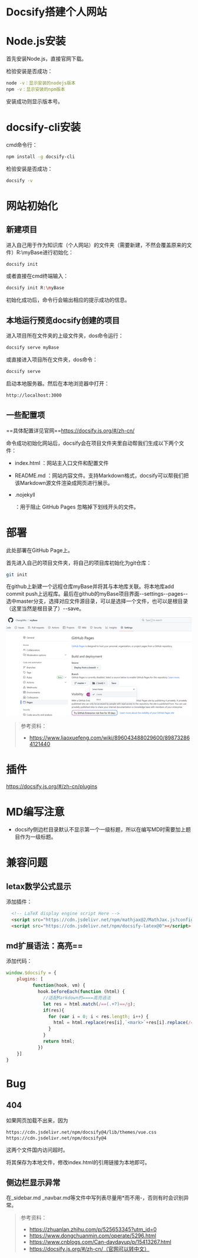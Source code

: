 # Docsify搭建个人网站

# Node.js安装

首先安装Node.js，直接官网下载。

检验安装是否成功：

```bash
node -v：显示安装的nodejs版本
npm -v：显示安装的npm版本
```

安装成功则显示版本号。

# docsify-cli安装

cmd命令行：

```bash
npm install -g docsify-cli
```

检验安装是否成功：

```bash
docsify -v
```

# 网站初始化

## 新建项目

进入自己用于作为知识库（个人网站）的文件夹（需要新建，不然会覆盖原来的文件）R:\myBase进行初始化：

```bash
docsify init
```

或者直接在cmd终端输入：

```bash
docsify init R:\myBase
```

初始化成功后，命令行会输出相应的提示成功的信息。

## 本地运行预览docsify创建的项目

进入项目所在文件夹的上级文件夹，dos命令运行：

```bash
docsify serve myBase
```

或直接进入项目所在文件夹，dos命令：

```bash
docsify serve
```

启动本地服务器。然后在本地浏览器中打开：

```bash
http://localhost:3000
```

## 一些配置项

==具体配置详见官网==https://docsify.js.org/#/zh-cn/

命令成功初始化网站后，docsify会在项目文件夹里自动帮我们生成以下两个文件：

- index.html
  ：网站主入口文件和配置文件
- README.md
  ：网站内容文件。支持Markdown格式，docsify可以帮我们把该Markdown源文件渲染成网页进行展示。
- .nojekyll

  ：用于阻止 GitHub Pages 忽略掉下划线开头的文件。

# 部署

此处部署在GitHub Page上。

首先进入自己的项目文件夹，将自己的项目库初始化为git仓库：

```bash
git init
```

在github上新建一个远程仓库myBase并将其与本地库关联。将本地库add commit push上远程库。最后在github的myBase项目界面--settings--pages--选中master分支，选择对应文件源目录，可以是选择一个文件，也可以是根目录（这里当然是根目录了）--save。

![image-20230623005537689](Docsify搭建个人网站.assets/image-20230623005537689.png)





> 参考资料：
>
> - https://www.liaoxuefeng.com/wiki/896043488029600/898732864121440

# 插件

https://docsify.js.org/#/zh-cn/plugins

# MD编写注意

- docsify侧边栏目录默认不显示第一个一级标题，所以在编写MD时需要加上题目作为一级标题。

# 兼容问题

## letax数学公式显示

添加插件：

```html
  <!-- LaTeX display engine script Here -->
  <script src="https://cdn.jsdelivr.net/npm/mathjax@2/MathJax.js?config=TeX-AMS_CHTML"></script>
  <script src="https://cdn.jsdelivr.net/npm/docsify-latex@0"></script>
```

## md扩展语法：高亮==

添加代码：

```javascript
window.$docsify = {
    plugins: [
		  function(hook, vm) {
			hook.beforeEach(function (html) {
			  //适配Markdown的====高亮语法
			  let res = html.match(/==(.+?)==/g);
			  if(res){
				for (var i = 0; i < res.length; i++) {
				  html = html.replace(res[i],`<mark>`+res[i].replace(/==/g,"")+`</mark>`);
				}
			  }
              return html;
			})
	}]
}
```



# Bug

## 404

如果网页加载不出来，因为

```
https://cdn.jsdelivr.net/npm/docsify@4/lib/themes/vue.css
https://cdn.jsdelivr.net/npm/docsify@4
```

这两个文件国内访问超时。

将其保存为本地文件，修改index.html的引用链接为本地即可。

## 侧边栏显示异常

在_sidebar.md _navbar.md等文件中写列表尽量用*而不用-，否则有时会识别异常。





> 参考资料：
>
> - https://zhuanlan.zhihu.com/p/525653345?utm_id=0
> - https://www.dongchuanmin.com/operate/5296.html
> - https://www.cnblogs.com/Can-daydayup/p/15413267.html
> - https://docsify.js.org/#/zh-cn/（官网可以转中文）